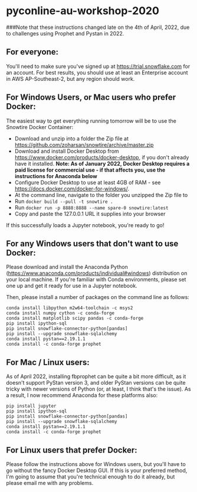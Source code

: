 # pyconline-au-workshop-2020

###Note that these instructions changed late on the 4th of April, 2022, due to challenges using Prophet and Pystan in 2022. 

## For everyone:

You'll need to make sure you've signed up at https://trial.snowflake.com for an account. For best results, you should use at least an Enterprise account in AWS AP-Southeast-2, but any region should work.

## For Windows Users, or Mac users who prefer Docker:

The easiest way to get everything running tomorrow will be to use the Snowtire Docker Container:
- Download and unzip into a folder the Zip file at https://github.com/zoharsan/snowtire/archive/master.zip
- Download and install Docker Desktop from https://www.docker.com/products/docker-desktop, if you don't already have it installed. **Note: As of January 2022, Docker Desktop requires a paid license for commercial use - if that affects you, use the instructions for Anaconda below**
- Configure Docker Desktop to use at least 4GB of RAM - see https://docs.docker.com/docker-for-windows/.
- At the command line, navigate to the folder you unzipped the Zip file to
- Run `docker build --pull -t snowtire .`
- Run `docker run -p 8888:8888 --name spare-0 snowtire:latest`
- Copy and paste the 127.0.0.1 URL it supplies into your browser

If this successfully loads a Jupyter notebook, you're ready to go!

## For any Windows users that don't want to use Docker:

Please download and install the Anaconda Python (https://www.anaconda.com/products/individual#windows) distribution on your local machine. If you're familiar with Conda environments, please set one up and get it ready for use in a Jupyter notebook. 

Then, please install a number of packages on the command line as follows:
```
conda install libpython m2w64-toolchain -c msys2
conda install numpy cython -c conda-forge
conda install matplotlib scipy pandas -c conda-forge
pip install ipython-sql
pip install snowflake-connector-python[pandas]
pip install --upgrade snowflake-sqlalchemy
conda install pystan==2.19.1.1
conda install -c conda-forge prophet
```

## For Mac / Linux users:
As of April 2022, installing fbprophet can be quite a bit more difficult, as it doesn't support PyStan version 3, and older PyStan versions can be quite tricky with newer versions of Python (or, at least, I think that's the issue). As a result, I now recommend Anaconda for these platforms also:
```
pip install jupyter
pip install ipython-sql
pip install snowflake-connector-python[pandas]
pip install --upgrade snowflake-sqlalchemy
conda install pystan==2.19.1.1
conda install -c conda-forge prophet
```

## For Linux users that prefer Docker:
Please follow the instructions above for Windows users, but you'll have to go without the fancy Docker Desktop GUI. If this is your preferred method, I'm going to assume that you're technical enough to do it already, but please email me with any problems.
